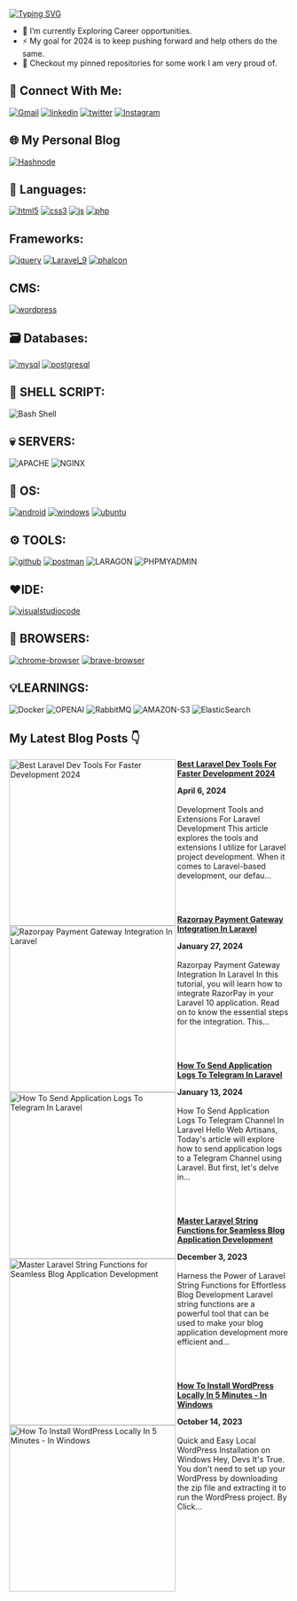 [![Typing SVG](https://readme-typing-svg.herokuapp.com?lines=Hi+%F0%9F%91%8B%2C+I'm+Dhanasekaran+Ravichandran)](https://github.com/dhanar98/)


- 🌱 I’m currently Exploring Career opportunities.
- ⚡ My goal for 2024 is to keep pushing forward and help others do the same.
- 📌 Checkout my pinned repositories for some work I am very proud of.

## 📱 Connect With Me:
[![Gmail](https://img.shields.io/badge/gmail-F44336?style=for-the-badge&logo=gmail&logoColor=white)](mailto:dhanasekarravi98@gmail.com)
[![linkedin](https://img.shields.io/badge/linkedin-0A66C2?style=for-the-badge&logo=linkedin&logoColor=white)](https://www.linkedin.com/in/dhanar98/)
[![twitter](https://img.shields.io/badge/X-000000.svg?style=for-the-badge&logo=X&logoColor=white)](https://twitter.com/dhanar98)
[![Instagram](https://img.shields.io/badge/instagram-000?style=for-the-badge&logo=instagram&logoColor=ffd200)](https://www.instagram.com/laravel.tip.io/)

## 🌐 My Personal Blog
[![Hashnode](https://img.shields.io/badge/DHANAR98-2962FF?style=for-the-badge&logo=hashnode&logoColor=white)](https://dhanar98.hashnode.dev/)


## 🔖 Languages:
[![html5](https://img.shields.io/badge/html5-E34F26?style=for-the-badge&logo=html5&logoColor=white)](https://www.w3schools.com/html/)
[![css3](https://img.shields.io/badge/css3-1572B6?style=for-the-badge&logo=css3&logoColor=white)](https://www.w3schools.com/css/)
[![js](https://img.shields.io/badge/JavaScript-323330?style=for-the-badge&logo=javascript&logoColor=F7DF1E)](https://www.w3schools.com/js/)
[![php](https://img.shields.io/badge/PHP-777BB4?style=for-the-badge&logo=php&logoColor=white)](https://www.w3schools.com/php/)

## Frameworks:
[![jquery](https://img.shields.io/badge/jQuery-0769AD?style=for-the-badge&logo=jquery&logoColor=white)](https://jquery.com/)
[![Laravel_9](https://img.shields.io/badge/Laravel_9.0-FF2D20.svg?style=for-the-badge&logo=Laravel&logoColor=fff000)](https://laravel.com/docs/9.x)
[![phalcon](https://img.shields.io/badge/Phalcon-ffd200?style=for-the-badge&logo=falcon&logoColor=darkgreen)](https://phalcon.io/en-us)


## CMS:
[![wordpress](https://img.shields.io/badge/Wordpress-21759B?style=for-the-badge&logo=wordpress&logoColor=white)](https://wordpress.com/)

## 🗃️ Databases:
[![mysql](https://img.shields.io/badge/MySQL-f97b3b?style=for-the-badge&logo=mysql&logoColor=black)](https://www.w3schools.com/mysql/)
[![postgresql](https://img.shields.io/badge/PostgreSQL-316192?style=for-the-badge&logo=postgresql&logoColor=white)](https://www.postgresql.org/)

## 🧩 SHELL SCRIPT:
![Bash Shell](https://img.shields.io/badge/Shell_Script-121011?style=for-the-badge&logo=gnu-bash&logoColor=white)

## 💀 SERVERS:
![APACHE](https://img.shields.io/badge/Apache-D22128.svg?style=for-the-badge&logo=Apache&logoColor=white)
![NGINX](https://img.shields.io/badge/NGINX-009639.svg?style=for-the-badge&logo=NGINX&logoColor=white)

## 🧬 OS:
[![android](https://img.shields.io/badge/Android-3DDC84?style=for-the-badge&logo=android&logoColor=white)](https://www.android.com/)
[![windows](https://img.shields.io/badge/Windows%2011-0078D4.svg?style=for-the-badge&logo=Windows-11&logoColor=white)](https://www.microsoft.com/en-us/windows)
[![ubuntu](https://img.shields.io/badge/Ubuntu-E95420?style=for-the-badge&logo=ubuntu&logoColor=white)](https://ubuntu.com/)

## ⚙️ TOOLS:
[![github](https://img.shields.io/badge/Git-F05032.svg?style=for-the-badge&logo=Git&logoColor=white)](https://github.com/)
[![postman](https://img.shields.io/badge/Postman-FF6C37?style=for-the-badge&logo=Postman&logoColor=white)](https://www.postman.com/)
![LARAGON](https://img.shields.io/badge/Laragon-0E83CD.svg?style=for-the-badge&logo=Laragon&logoColor=white)
![PHPMYADMIN](https://img.shields.io/badge/phpMyAdmin-6C78AF.svg?style=for-the-badge&logo=phpMyAdmin&logoColor=white)

## ❤️IDE:
[![visualstudiocode](https://img.shields.io/badge/Visual_Studio_Code-0078D4?style=for-the-badge&logo=visual%20studio%20code&logoColor=white)](https://code.visualstudio.com/)

## 🔮 BROWSERS:
[![chrome-browser](https://img.shields.io/badge/Google_chrome-0AA24C?style=for-the-badge&logo=Google-chrome&logoColor=white)](https://www.google.com/chrome/)
[![brave-browser](https://img.shields.io/badge/Brave-FF2B2D?style=for-the-badge&logo=Brave&logoColor=white)](https://brave.com/download/)

## 💡LEARNINGS:
![Docker](https://img.shields.io/badge/Docker-2496ED.svg?style=for-the-badge&logo=Docker&logoColor=white)
![OPENAI](https://img.shields.io/badge/OpenAI-70ad9f.svg?style=for-the-badge&logo=OpenAI&logoColor=white)
![RabbitMQ](https://img.shields.io/badge/RabbitMQ-FF6600.svg?style=for-the-badge&logo=RabbitMQ&logoColor=white)
![AMAZON-S3](https://img.shields.io/badge/Amazon%20S3-569A31.svg?style=for-the-badge&logo=Amazon-S3&logoColor=white)
![ElasticSearch](https://img.shields.io/badge/Elastic_Search-005571?style=for-the-badge&logo=elasticsearch&logoColor=white)

## My Latest Blog Posts 👇

<!-- HASHNODE_BLOG:START -->
<p align="left"><a href="https://dhanar98.hashnode.dev/best-laravel-dev-tools-for-faster-development-2024" title="Best Laravel Dev Tools For Faster Development 2024"><img src="https://cdn.hashnode.com/res/hashnode/image/upload/v1712416027799/21cb43cf-39da-4224-bf3b-449b2c060432.png" alt="Best Laravel Dev Tools For Faster Development 2024" width="300px" align="left" /></a><a href="https://dhanar98.hashnode.dev/best-laravel-dev-tools-for-faster-development-2024" title="Best Laravel Dev Tools For Faster Development 2024"><strong>Best Laravel Dev Tools For Faster Development 2024</strong></a><div><strong>April 6, 2024</strong></div><br/>Development Tools and Extensions For Laravel Development
This article explores the tools and extensions I utilize for Laravel project development.
When it comes to Laravel-based development, our defau...</p><br/><br/>

<p align="left"><a href="https://dhanar98.hashnode.dev/razorpay-payment-gateway-integration-in-laravel" title="Razorpay Payment Gateway Integration In Laravel"><img src="https://cdn.hashnode.com/res/hashnode/image/upload/v1706362102640/b758ea48-742f-4b6a-ab1b-945003d997af.png" alt="Razorpay Payment Gateway Integration In Laravel" width="300px" align="left" /></a><a href="https://dhanar98.hashnode.dev/razorpay-payment-gateway-integration-in-laravel" title="Razorpay Payment Gateway Integration In Laravel"><strong>Razorpay Payment Gateway Integration In Laravel</strong></a><div><strong>January 27, 2024</strong></div><br/>Razorpay Payment Gateway Integration In Laravel
In this tutorial, you will learn how to integrate RazorPay in your Laravel 10 application. Read on to know the essential steps for the integration. This...</p><br/><br/>

<p align="left"><a href="https://dhanar98.hashnode.dev/how-to-send-application-logs-to-telegram-in-laravel" title="How To Send Application Logs To Telegram In Laravel"><img src="https://cdn.hashnode.com/res/hashnode/image/upload/v1706500027093/a0a40c96-f701-4d40-b5a6-0c8b3f43e9b3.png" alt="How To Send Application Logs To Telegram In Laravel" width="300px" align="left" /></a><a href="https://dhanar98.hashnode.dev/how-to-send-application-logs-to-telegram-in-laravel" title="How To Send Application Logs To Telegram In Laravel"><strong>How To Send Application Logs To Telegram In Laravel</strong></a><div><strong>January 13, 2024</strong></div><br/>How To Send Application Logs To Telegram Channel In Laravel
Hello Web Artisans,
Today's article will explore how to send application logs to a Telegram Channel using Laravel. But first, let's delve in...</p><br/><br/>

<p align="left"><a href="https://dhanar98.hashnode.dev/master-laravel-string-functions-for-seamless-blog-application-development" title="Master Laravel String Functions for Seamless Blog Application Development"><img src="https://cdn.hashnode.com/res/hashnode/image/upload/v1706499439539/8eba239f-6fec-43e2-ab27-8c0e945591c3.png" alt="Master Laravel String Functions for Seamless Blog Application Development" width="300px" align="left" /></a><a href="https://dhanar98.hashnode.dev/master-laravel-string-functions-for-seamless-blog-application-development" title="Master Laravel String Functions for Seamless Blog Application Development"><strong>Master Laravel String Functions for Seamless Blog Application Development</strong></a><div><strong>December 3, 2023</strong></div><br/>Harness the Power of Laravel String Functions for Effortless Blog Development
Laravel string functions are a powerful tool that can be used to make your blog application development more efficient and...</p><br/><br/>

<p align="left"><a href="https://dhanar98.hashnode.dev/how-to-install-wordpress-locally-in-5-minutes-in-windows" title="How To Install WordPress Locally In 5 Minutes - In Windows"><img src="https://cdn.hashnode.com/res/hashnode/image/upload/v1706500765991/97405f1a-04ed-4cc6-9be0-9ed1a15114a0.png" alt="How To Install WordPress Locally In 5 Minutes - In Windows" width="300px" align="left" /></a><a href="https://dhanar98.hashnode.dev/how-to-install-wordpress-locally-in-5-minutes-in-windows" title="How To Install WordPress Locally In 5 Minutes - In Windows"><strong>How To Install WordPress Locally In 5 Minutes - In Windows</strong></a><div><strong>October 14, 2023</strong></div><br/>Quick and Easy Local WordPress Installation on Windows
Hey, Devs It's True. You don't need to set up your WordPress by downloading the zip file and extracting it to run the WordPress project. By Click...</p><br/><br/>


<!-- HASHNODE_BLOG:END -->

<!---
dhanar98/dhanar98 is a ✨ special ✨ repository because its `README.md` (this file) appears on your GitHub profile.
You can click the Preview link to take a look at your changes.
--->
